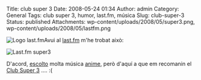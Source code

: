 Title: club super 3
Date: 2008-05-24 01:34
Author: admin
Category: General
Tags: club super 3, humor, last.fm, música
Slug: club-super-3
Status: published
Attachments: wp-content/uploads/2008/05/super3.png, wp-content/uploads/2008/05/lastfm.png

<img src="{static}wp-content/uploads/2008/05/lastfm.png" data-align="right" alt="Logo last.fm" />Avui al <a href="http://www.last.fm" target="_blank" rel="noopener">last.fm</a> m'he trobat això:

![Last.fm super3]({static}wp-content/uploads/2008/05/super3.png)

D'acord, <a href="http://www.last.fm/user/gforcada/" target="_blank" rel="noopener">escolto</a> molta música <a href="http://ca.wikipedia.org/wiki/Anime" target="_blank" rel="noopener">anime</a>, però d'aquí a que em recomanin el <a href="http://www.super3.cat/" target="_blank" rel="noopener">Club Super 3</a> .... :(
